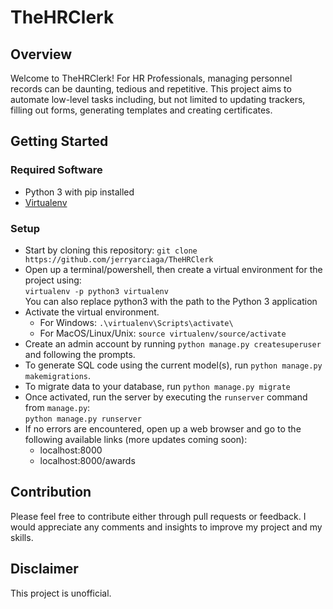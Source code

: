# TheHRClerk

## Overview
Welcome to TheHRClerk! For HR Professionals, managing personnel records can be daunting, tedious and repetitive. This project aims to automate low-level tasks including, but not limited to updating trackers, filling out forms, generating templates and creating certificates.

## Getting Started
### Required Software
* Python 3 with pip installed
* <a href='https://pypi.org/project/virtualenv/'>Virtualenv</a>

### Setup
* Start by cloning this repository: `git clone https://github.com/jerryarciaga/TheHRClerk`
* Open up a terminal/powershell, then create a virtual environment for the project using:<br>
`virtualenv -p python3 virtualenv`<br>You can also replace python3 with the path to the Python 3 application
* Activate the virtual environment.<br>
  * For Windows: `.\virtualenv\Scripts\activate\`
  * For MacOS/Linux/Unix: `source virtualenv/source/activate`
* Create an admin account by running `python manage.py createsuperuser` and following the prompts.
* To generate SQL code using the current model(s), run `python manage.py makemigrations`.
* To migrate data to your database, run `python manage.py migrate`
* Once activated, run the server by executing the `runserver` command from `manage.py`:<br>
  `python manage.py runserver`
* If no errors are encountered, open up a web browser and go to the following available links (more updates coming soon):
  * localhost:8000
  * localhost:8000/awards

## Contribution
Please feel free to contribute either through pull requests or feedback. I would appreciate any comments and insights to improve my project and my skills.

## Disclaimer
This project is unofficial.
